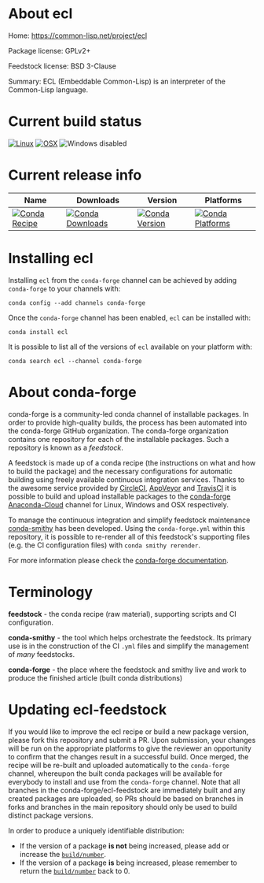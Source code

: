 About ecl
=========

Home: https://common-lisp.net/project/ecl

Package license: GPLv2+

Feedstock license: BSD 3-Clause

Summary: ECL (Embeddable Common-Lisp) is an interpreter of the Common-Lisp language.



Current build status
====================

[![Linux](https://img.shields.io/circleci/project/github/conda-forge/ecl-feedstock/master.svg?label=Linux)](https://circleci.com/gh/conda-forge/ecl-feedstock)
[![OSX](https://img.shields.io/travis/conda-forge/ecl-feedstock/master.svg?label=macOS)](https://travis-ci.org/conda-forge/ecl-feedstock)
![Windows disabled](https://img.shields.io/badge/Windows-disabled-lightgrey.svg)

Current release info
====================

| Name | Downloads | Version | Platforms |
| --- | --- | --- | --- |
| [![Conda Recipe](https://img.shields.io/badge/recipe-ecl-green.svg)](https://anaconda.org/conda-forge/ecl) | [![Conda Downloads](https://img.shields.io/conda/dn/conda-forge/ecl.svg)](https://anaconda.org/conda-forge/ecl) | [![Conda Version](https://img.shields.io/conda/vn/conda-forge/ecl.svg)](https://anaconda.org/conda-forge/ecl) | [![Conda Platforms](https://img.shields.io/conda/pn/conda-forge/ecl.svg)](https://anaconda.org/conda-forge/ecl) |

Installing ecl
==============

Installing `ecl` from the `conda-forge` channel can be achieved by adding `conda-forge` to your channels with:

```
conda config --add channels conda-forge
```

Once the `conda-forge` channel has been enabled, `ecl` can be installed with:

```
conda install ecl
```

It is possible to list all of the versions of `ecl` available on your platform with:

```
conda search ecl --channel conda-forge
```


About conda-forge
=================

conda-forge is a community-led conda channel of installable packages.
In order to provide high-quality builds, the process has been automated into the
conda-forge GitHub organization. The conda-forge organization contains one repository
for each of the installable packages. Such a repository is known as a *feedstock*.

A feedstock is made up of a conda recipe (the instructions on what and how to build
the package) and the necessary configurations for automatic building using freely
available continuous integration services. Thanks to the awesome service provided by
[CircleCI](https://circleci.com/), [AppVeyor](http://www.appveyor.com/)
and [TravisCI](https://travis-ci.org/) it is possible to build and upload installable
packages to the [conda-forge](https://anaconda.org/conda-forge)
[Anaconda-Cloud](http://docs.anaconda.org/) channel for Linux, Windows and OSX respectively.

To manage the continuous integration and simplify feedstock maintenance
[conda-smithy](http://github.com/conda-forge/conda-smithy) has been developed.
Using the ``conda-forge.yml`` within this repository, it is possible to re-render all of
this feedstock's supporting files (e.g. the CI configuration files) with ``conda smithy rerender``.

For more information please check the [conda-forge documentation](https://conda-forge.org/docs/).

Terminology
===========

**feedstock** - the conda recipe (raw material), supporting scripts and CI configuration.

**conda-smithy** - the tool which helps orchestrate the feedstock.
                   Its primary use is in the construction of the CI ``.yml`` files
                   and simplify the management of *many* feedstocks.

**conda-forge** - the place where the feedstock and smithy live and work to
                  produce the finished article (built conda distributions)


Updating ecl-feedstock
======================

If you would like to improve the ecl recipe or build a new
package version, please fork this repository and submit a PR. Upon submission,
your changes will be run on the appropriate platforms to give the reviewer an
opportunity to confirm that the changes result in a successful build. Once
merged, the recipe will be re-built and uploaded automatically to the
`conda-forge` channel, whereupon the built conda packages will be available for
everybody to install and use from the `conda-forge` channel.
Note that all branches in the conda-forge/ecl-feedstock are
immediately built and any created packages are uploaded, so PRs should be based
on branches in forks and branches in the main repository should only be used to
build distinct package versions.

In order to produce a uniquely identifiable distribution:
 * If the version of a package **is not** being increased, please add or increase
   the [``build/number``](http://conda.pydata.org/docs/building/meta-yaml.html#build-number-and-string).
 * If the version of a package **is** being increased, please remember to return
   the [``build/number``](http://conda.pydata.org/docs/building/meta-yaml.html#build-number-and-string)
   back to 0.